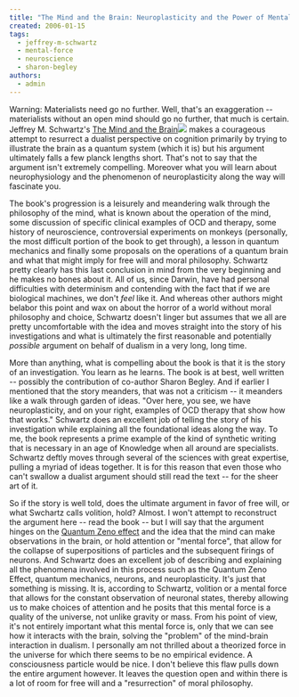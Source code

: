 ```yaml
---
title: "The Mind and the Brain: Neuroplasticity and the Power of Mental Force"
created: 2006-01-15
tags: 
  - jeffrey-m-schwartz
  - mental-force
  - neuroscience
  - sharon-begley
authors: 
  - admin
---
```


Warning: Materialists need go no further. Well, that's an exaggeration -- materialists without an open mind should go no further, that much is certain. Jeffrey M. Schwartz's [The Mind and the Brain](http://www.amazon.com/exec/obidos/redirect?link_code=ur2&tag=wwwrussellwar-20&camp=1789&creative=9325&path=http%3A%2F%2Fwww.amazon.com%2Fgp%2Fproduct%2F0060988479)![](http://www.assoc-amazon.com/e/ir?t=wwwrussellwar-20&l=ur2&o=1) makes a courageous attempt to resurrect a dualist perspective on cognition primarily by trying to illustrate the brain as a quantum system (which it is) but his argument ultimately falls a few planck lengths short. That's not to say that the argument isn't extremely compelling. Moreover what you will learn about neurophysiology and the phenomenon of neuroplasticity along the way will fascinate you.

The book's progression is a leisurely and meandering walk through the philosophy of the mind, what is known about the operation of the mind, some discussion of specific clinical examples of OCD and therapy, some history of neuroscience, controversial experiments on monkeys (personally, the most difficult portion of the book to get through), a lesson in quantum mechanics and finally some proposals on the operations of a quantum brain and what that might imply for free will and moral philosophy. Schwartz pretty clearly has this last conclusion in mind from the very beginning and he makes no bones about it. All of us, since Darwin, have had personal difficulties with determinism and contending with the fact that if we are biological machines, we don't _feel_ like it. And whereas other authors might belabor this point and wax on about the horror of a world without moral philosophy and choice, Schwartz doesn't linger but assumes that we all are pretty uncomfortable with the idea and moves straight into the story of his investigations and what is ultimately the first reasonable and potentially _possible_ argument on behalf of dualism in a very long, long time.

More than anything, what is compelling about the book is that it is the story of an investigation. You learn as he learns. The book is at best, well written -- possibly the contribution of co-author Sharon Begley. And if earlier I mentioned that the story meanders, that was not a criticism -- it meanders like a walk through garden of ideas. "Over here, you see, we have neuroplasticity, and on your right, examples of OCD therapy that show how that works." Schwartz does an excellent job of telling the story of his investigation while explaining all the foundational ideas along the way. To me, the book represents a prime example of the kind of synthetic writing that is necessary in an age of Knowledge when all around are specialists. Schwartz deftly moves through several of the sciences with great expertise, pulling a myriad of ideas together. It is for this reason that even those who can't swallow a dualist argument should still read the text -- for the sheer art of it.

So if the story is well told, does the ultimate argument in favor of free will, or what Swchartz calls volition, hold? Almost. I won't attempt to reconstruct the argument here -- read the book -- but I will say that the argument hinges on the [Quantum Zeno effect](http://en.wikipedia.org/wiki/Quantum_Zeno_effect) and the idea that the mind can make observations in the brain, or hold attention or "mental force", that allow for the collapse of superpositions of particles and the subsequent firings of neurons. And Schwartz does an excellent job of describing and explaining all the phenomena involved in this process such as the Quantum Zeno Effect, quantum mechanics, neurons, and neuroplasticity. It's just that something is missing. It is, according to Schwartz, volition or a mental force that allows for the constant observation of neuronal states, thereby allowing us to make choices of attention and he posits that this mental force is a quality of the universe, not unlike gravity or mass. From his point of view, it's not entirely important what this mental force is, only that we can see how it interacts with the brain, solving the "problem" of the mind-brain interaction in dualism. I personally am not thrilled about a theorized force in the universe for which there seems to be no empirical evidence. A consciousness particle would be nice. I don't believe this flaw pulls down the entire argument however. It leaves the question open and within there is a lot of room for free will and a "resurrection" of moral philosophy.
